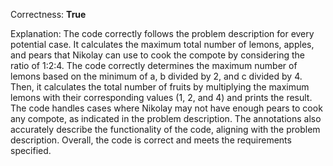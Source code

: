 Correctness: **True**

Explanation: 
The code correctly follows the problem description for every potential case. It calculates the maximum total number of lemons, apples, and pears that Nikolay can use to cook the compote by considering the ratio of 1:2:4. The code correctly determines the maximum number of lemons based on the minimum of a, b divided by 2, and c divided by 4. Then, it calculates the total number of fruits by multiplying the maximum lemons with their corresponding values (1, 2, and 4) and prints the result. The code handles cases where Nikolay may not have enough pears to cook any compote, as indicated in the problem description. The annotations also accurately describe the functionality of the code, aligning with the problem description. Overall, the code is correct and meets the requirements specified.